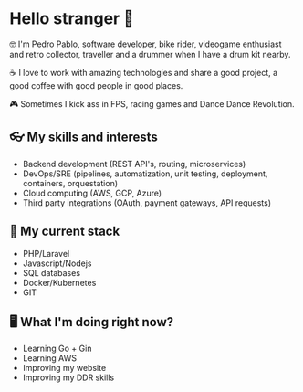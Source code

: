 # Hello stranger 👋

🤓 I'm Pedro Pablo, software developer, bike rider, videogame enthusiast and retro collector, traveller and a drummer when I have a drum kit nearby.

☕ I love to work with amazing technologies and share a good project, a good coffee with good people in good places.

🎮 Sometimes I kick ass in FPS, racing games and Dance Dance Revolution.

## 👓 My skills and interests
* Backend development (REST API's, routing, microservices)
* DevOps/SRE (pipelines, automatization, unit testing, deployment, containers, orquestation)
* Cloud computing (AWS, GCP, Azure)
* Third party integrations (OAuth, payment gateways, API requests)

## 🚀 My current stack
* PHP/Laravel
* Javascript/Nodejs
* SQL databases
* Docker/Kubernetes
* GIT

## 🖥️ What I'm doing right now?
* Learning Go + Gin
* Learning AWS
* Improving my website
* Improving my DDR skills
